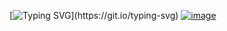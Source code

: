 [![Typing SVG](https://readme-typing-svg.demolab.com?font=Bitter&pause=1000&width=435&lines=Hello%2C+Welcome+To+My+Profile....)](https://git.io/typing-svg)
[![image](https://github.com/user-attachments/assets/b0c95d6a-9235-43e7-92e1-a42d776738b5)](https://i.gifer.com/3AyY.gif)

